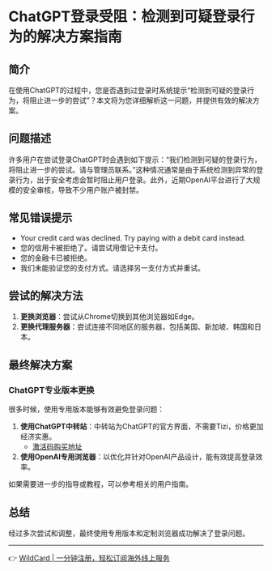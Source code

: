 # ChatGPT登录受阻：检测到可疑登录行为的解决方案指南

## 简介
在使用ChatGPT的过程中，您是否遇到过登录时系统提示“检测到可疑的登录行为，将阻止进一步的尝试”？本文将为您详细解析这一问题，并提供有效的解决方案。

## 问题描述
许多用户在尝试登录ChatGPT时会遇到如下提示：“我们检测到可疑的登录行为，将阻止进一步的尝试。请与管理员联系。”这种情况通常是由于系统检测到异常的登录行为，出于安全考虑会暂时阻止用户登录。此外，近期OpenAI平台进行了大规模的安全审核，导致不少用户账户被封禁。

## 常见错误提示
- Your credit card was declined. Try paying with a debit card instead.
- 您的信用卡被拒绝了。请尝试用借记卡支付。
- 您的金融卡已被拒绝。
- 我们未能验证您的支付方式。请选择另一支付方式并重试。

## 尝试的解决方法
1. **更换浏览器**：尝试从Chrome切换到其他浏览器如Edge。
2. **更换代理服务器**：尝试连接不同地区的服务器，包括美国、新加坡、韩国和日本。

## 最终解决方案

### ChatGPT专业版本更换
很多时候，使用专用版本能够有效避免登录问题：
1. **使用ChatGPT中转站**：中转站为ChatGPT的官方界面，不需要Tizi，价格更加经济实惠。
   - [激活码购买地址](#)
2. **使用OpenAI专用浏览器**：以优化并针对OpenAI产品设计，能有效提高登录效率。

如果需要进一步的指导或教程，可以参考相关的用户指南。

## 总结
经过多次尝试和调整，最终使用专用版本和定制浏览器成功解决了登录问题。

---

👉 [WildCard | 一分钟注册，轻松订阅海外线上服务](https://bbtdd.com/WildCard)